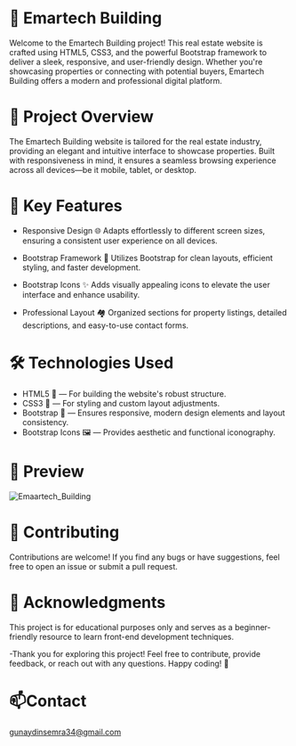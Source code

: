 # 🏢 Emartech Building
Welcome to the Emartech Building project! This real estate website is crafted using HTML5, CSS3, and the powerful Bootstrap framework to deliver a sleek, responsive, and user-friendly design.
Whether you're showcasing properties or connecting with potential buyers, Emartech Building offers a modern and professional digital platform.

# 🎯 Project Overview
The Emartech Building website is tailored for the real estate industry, providing an elegant and intuitive interface to showcase properties. 
Built with responsiveness in mind, it ensures a seamless browsing experience across all devices—be it mobile, tablet, or desktop.

# 🚀 Key Features
- Responsive Design 🌐
Adapts effortlessly to different screen sizes, ensuring a consistent user experience on all devices.

- Bootstrap Framework 🎨
Utilizes Bootstrap for clean layouts, efficient styling, and faster development.

- Bootstrap Icons ✨
Adds visually appealing icons to elevate the user interface and enhance usability.

- Professional Layout 🏘️
Organized sections for property listings, detailed descriptions, and easy-to-use contact forms.

# 🛠️ Technologies Used
- HTML5 📄 — For building the website's robust structure.
- CSS3 🎨 — For styling and custom layout adjustments.
- Bootstrap 💼 — Ensures responsive, modern design elements and layout consistency.
- Bootstrap Icons 🖼️ — Provides aesthetic and functional iconography.

  
# 📸 Preview
![Emaartech_Building](https://github.com/user-attachments/assets/dd0629b1-4f96-4fb4-a945-467f53cd686d)



# 🤝 Contributing
Contributions are welcome! If you find any bugs or have suggestions, feel free to open an issue or submit a pull request.

# 🌟 Acknowledgments
This project is for educational purposes only and serves as a beginner-friendly resource to learn front-end development techniques.

-Thank you for exploring this project! Feel free to contribute, provide feedback, or reach out with any questions. Happy coding! 🚀

# 📫Contact
gunaydinsemra34@gmail.com

